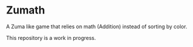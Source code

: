 # Zumath
A Zuma like game that relies on math (Addition) instead of sorting by color.

This repository is a work in progress.